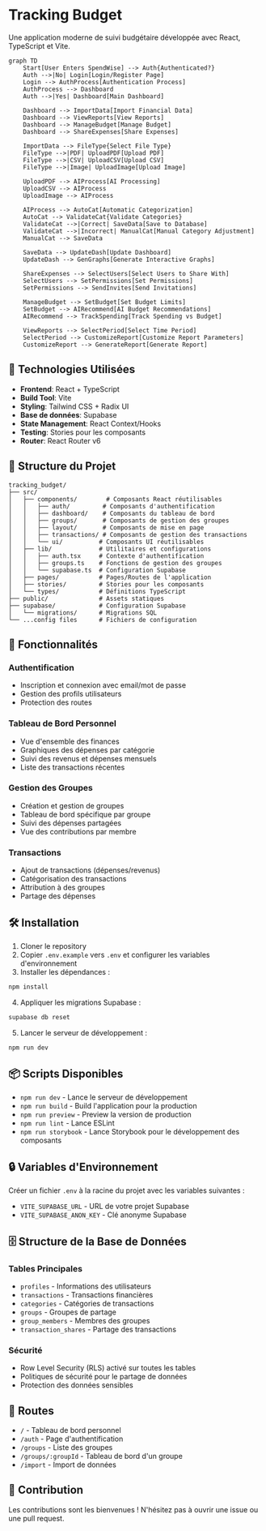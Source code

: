 # Tracking Budget

Une application moderne de suivi budgétaire développée avec React, TypeScript et Vite.
```mermaid
graph TD
    Start[User Enters SpendWise] --> Auth{Authenticated?}
    Auth -->|No| Login[Login/Register Page]
    Login --> AuthProcess[Authentication Process]
    AuthProcess --> Dashboard
    Auth -->|Yes| Dashboard[Main Dashboard]

    Dashboard --> ImportData[Import Financial Data]
    Dashboard --> ViewReports[View Reports]
    Dashboard --> ManageBudget[Manage Budget]
    Dashboard --> ShareExpenses[Share Expenses]

    ImportData --> FileType{Select File Type}
    FileType -->|PDF| UploadPDF[Upload PDF]
    FileType -->|CSV| UploadCSV[Upload CSV]
    FileType -->|Image| UploadImage[Upload Image]
    
    UploadPDF --> AIProcess[AI Processing]
    UploadCSV --> AIProcess
    UploadImage --> AIProcess
    
    AIProcess --> AutoCat[Automatic Categorization]
    AutoCat --> ValidateCat{Validate Categories}
    ValidateCat -->|Correct| SaveData[Save to Database]
    ValidateCat -->|Incorrect| ManualCat[Manual Category Adjustment]
    ManualCat --> SaveData
    
    SaveData --> UpdateDash[Update Dashboard]
    UpdateDash --> GenGraphs[Generate Interactive Graphs]
    
    ShareExpenses --> SelectUsers[Select Users to Share With]
    SelectUsers --> SetPermissions[Set Permissions]
    SetPermissions --> SendInvites[Send Invitations]
    
    ManageBudget --> SetBudget[Set Budget Limits]
    SetBudget --> AIRecommend[AI Budget Recommendations]
    AIRecommend --> TrackSpending[Track Spending vs Budget]
    
    ViewReports --> SelectPeriod[Select Time Period]
    SelectPeriod --> CustomizeReport[Customize Report Parameters]
    CustomizeReport --> GenerateReport[Generate Report]
```

## 🚀 Technologies Utilisées

- **Frontend**: React + TypeScript
- **Build Tool**: Vite
- **Styling**: Tailwind CSS + Radix UI
- **Base de données**: Supabase
- **State Management**: React Context/Hooks
- **Testing**: Stories pour les composants
- **Router**: React Router v6

## 📁 Structure du Projet

```
tracking_budget/
├── src/
│   ├── components/        # Composants React réutilisables
│   │   ├── auth/         # Composants d'authentification
│   │   ├── dashboard/    # Composants du tableau de bord
│   │   ├── groups/       # Composants de gestion des groupes
│   │   ├── layout/       # Composants de mise en page
│   │   ├── transactions/ # Composants de gestion des transactions
│   │   └── ui/          # Composants UI réutilisables
│   ├── lib/             # Utilitaires et configurations
│   │   ├── auth.tsx     # Contexte d'authentification
│   │   ├── groups.ts    # Fonctions de gestion des groupes
│   │   └── supabase.ts  # Configuration Supabase
│   ├── pages/           # Pages/Routes de l'application
│   ├── stories/         # Stories pour les composants
│   └── types/           # Définitions TypeScript
├── public/              # Assets statiques
├── supabase/            # Configuration Supabase
│   └── migrations/      # Migrations SQL
└── ...config files      # Fichiers de configuration
```

## 🌟 Fonctionnalités

### Authentification
- Inscription et connexion avec email/mot de passe
- Gestion des profils utilisateurs
- Protection des routes

### Tableau de Bord Personnel
- Vue d'ensemble des finances
- Graphiques des dépenses par catégorie
- Suivi des revenus et dépenses mensuels
- Liste des transactions récentes

### Gestion des Groupes
- Création et gestion de groupes
- Tableau de bord spécifique par groupe
- Suivi des dépenses partagées
- Vue des contributions par membre

### Transactions
- Ajout de transactions (dépenses/revenus)
- Catégorisation des transactions
- Attribution à des groupes
- Partage des dépenses

## 🛠️ Installation

1. Cloner le repository
2. Copier `.env.example` vers `.env` et configurer les variables d'environnement
3. Installer les dépendances :
```bash
npm install
```
4. Appliquer les migrations Supabase :
```bash
supabase db reset
```
5. Lancer le serveur de développement :
```bash
npm run dev
```

## 📦 Scripts Disponibles

- `npm run dev` - Lance le serveur de développement
- `npm run build` - Build l'application pour la production
- `npm run preview` - Preview la version de production
- `npm run lint` - Lance ESLint
- `npm run storybook` - Lance Storybook pour le développement des composants

## 🔒 Variables d'Environnement

Créer un fichier `.env` à la racine du projet avec les variables suivantes :
- `VITE_SUPABASE_URL` - URL de votre projet Supabase
- `VITE_SUPABASE_ANON_KEY` - Clé anonyme Supabase

## 🗄️ Structure de la Base de Données

### Tables Principales
- `profiles` - Informations des utilisateurs
- `transactions` - Transactions financières
- `categories` - Catégories de transactions
- `groups` - Groupes de partage
- `group_members` - Membres des groupes
- `transaction_shares` - Partage des transactions

### Sécurité
- Row Level Security (RLS) activé sur toutes les tables
- Politiques de sécurité pour le partage de données
- Protection des données sensibles

## 🔄 Routes

- `/` - Tableau de bord personnel
- `/auth` - Page d'authentification
- `/groups` - Liste des groupes
- `/groups/:groupId` - Tableau de bord d'un groupe
- `/import` - Import de données

## 🤝 Contribution

Les contributions sont les bienvenues ! N'hésitez pas à ouvrir une issue ou une pull request.
